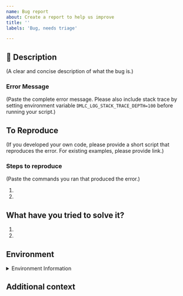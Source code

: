 ```yaml
---
name: Bug report
about: Create a report to help us improve
title: ''
labels: 'Bug, needs triage'

---
```

## 🐛 Description
(A clear and concise description of what the bug is.)

### Error Message
(Paste the complete error message. Please also include stack trace by setting environment variable `DMLC_LOG_STACK_TRACE_DEPTH=100` before running your script.)

## To Reproduce
(If you developed your own code, please provide a short script that reproduces the error. For existing examples, please provide link.)

### Steps to reproduce
(Paste the commands you ran that produced the error.)

1.
2.

## What have you tried to solve it?

1.
2.

## Environment

<details>
<summary>Environment Information</summary>

**Operating System:** ...

**Python Version:** (e.g., python3.6, anaconda/python3.7, venv/python3.8)

</details>

## Additional context